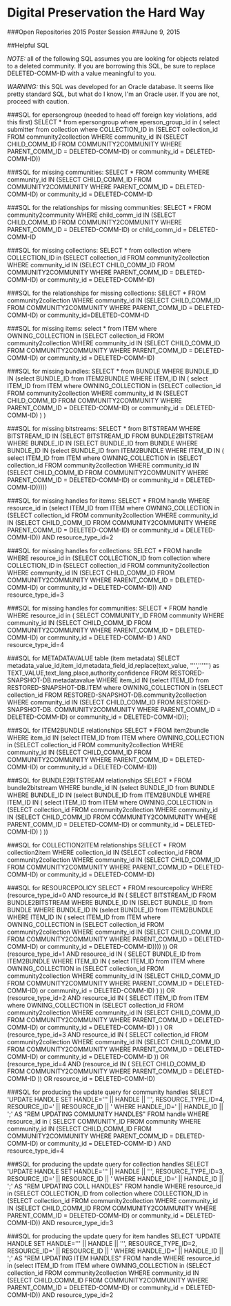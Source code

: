 # Digital Preservation the Hard Way
###Open Repositories 2015 Poster Session
###June 9, 2015

##Helpful SQL

*NOTE:* all of the following SQL assumes you are looking for objects related
to a deleted community. If you are borrowing this SQL, be sure to replace
DELETED-COMM-ID with a value meaningful to you.

*WARNING:* this SQL was developed for an Oracle database. It seems like
pretty standard SQL, but what do I know, I'm an Oracle user. If you are
not, proceed with caution.

###SQL for epersongroup (needed to head off foreign key violations, add this first)
    SELECT * from epersongroup where eperson_group_id in ( select submitter
    from collection where COLLECTION_ID in (SELECT collection_id FROM
    community2collection WHERE community_id IN (SELECT CHILD_COMM_ID FROM
    COMMUNITY2COMMUNITY WHERE PARENT_COMM_ID = DELETED-COMM-ID) or
    community_id = DELETED-COMM-ID))

###SQL for missing communities:
    SELECT * FROM community WHERE community_id IN (SELECT CHILD_COMM_ID
    FROM COMMUNITY2COMMUNITY WHERE PARENT_COMM_ID = DELETED-COMM-ID) or
    community_id = DELETED-COMM-ID

###SQL for the relationships for missing communities:
    SELECT * FROM community2community WHERE child_comm_id IN (SELECT
    CHILD_COMM_ID FROM COMMUNITY2COMMUNITY WHERE PARENT_COMM_ID = 
    DELETED-COMM-ID) or child_comm_id = DELETED-COMM-ID

###SQL for missing collections:
    SELECT * from collection where COLLECTION_ID in (SELECT collection_id
    FROM community2collection WHERE community_id IN (SELECT CHILD_COMM_ID
    FROM COMMUNITY2COMMUNITY WHERE PARENT_COMM_ID = DELETED-COMM-ID) or
    community_id = DELETED-COMM-ID)

###SQL for the relationships for missing collections:
    SELECT * FROM community2collection WHERE community_id IN (SELECT
    CHILD_COMM_ID FROM COMMUNITY2COMMUNITY WHERE PARENT_COMM_ID = 
    DELETED-COMM-ID) or community_id=DELETED-COMM-ID

###SQL for missing items:
    select * from ITEM where OWNING_COLLECTION in (SELECT collection_id
    FROM community2collection WHERE community_id IN (SELECT CHILD_COMM_ID
    FROM COMMUNITY2COMMUNITY WHERE PARENT_COMM_ID = DELETED-COMM-ID) or
    community_id = DELETED-COMM-ID)

###SQL for missing bundles:
    SELECT * from BUNDLE WHERE BUNDLE_ID IN (select BUNDLE_ID from
    ITEM2BUNDLE WHERE ITEM_ID IN ( select ITEM_ID from ITEM where
    OWNING_COLLECTION in (SELECT collection_id FROM community2collection
    WHERE community_id IN (SELECT CHILD_COMM_ID FROM COMMUNITY2COMMUNITY
    WHERE PARENT_COMM_ID = DELETED-COMM-ID) or community_id = 
    DELETED-COMM-ID) ) )

###SQL for missing bitstreams:
    SELECT * from BITSTREAM WHERE BITSTREAM_ID IN (SELECT BITSTREAM_ID FROM
    BUNDLE2BITSTREAM WHERE BUNDLE_ID IN (SELECT BUNDLE_ID from BUNDLE WHERE
    BUNDLE_ID IN (select BUNDLE_ID from ITEM2BUNDLE WHERE ITEM_ID IN (
    select ITEM_ID from ITEM where OWNING_COLLECTION in (SELECT
    collection_id FROM community2collection WHERE community_id IN (SELECT
    CHILD_COMM_ID FROM COMMUNITY2COMMUNITY WHERE PARENT_COMM_ID = 
    DELETED-COMM-ID) or community_id = DELETED-COMM-ID)))))

###SQL for missing handles for items:
    SELECT * FROM handle WHERE resource_id in (select ITEM_ID from ITEM
    where OWNING_COLLECTION in (SELECT collection_id FROM
    community2collection WHERE community_id IN (SELECT CHILD_COMM_ID FROM
    COMMUNITY2COMMUNITY WHERE PARENT_COMM_ID = DELETED-COMM-ID) or
    community_id = DELETED-COMM-ID)) AND resource_type_id=2

###SQL for missing handles for collections:
    SELECT * FROM handle WHERE resource_id in (SELECT COLLECTION_ID from
    collection where COLLECTION_ID in (SELECT collection_id FROM
    community2collection WHERE community_id IN (SELECT CHILD_COMM_ID FROM
    COMMUNITY2COMMUNITY WHERE PARENT_COMM_ID = DELETED-COMM-ID) or
    community_id = DELETED-COMM-ID)) AND resource_type_id=3

###SQL for missing handles for communities:
    SELECT * FROM handle WHERE resource_id in ( SELECT COMMUNITY_ID FROM
    community WHERE community_id IN (SELECT CHILD_COMM_ID FROM
    COMMUNITY2COMMUNITY WHERE PARENT_COMM_ID = DELETED-COMM-ID) or
    community_id = DELETED-COMM-ID ) AND resource_type_id=4 

###SQL for METADATAVALUE table (item metadata)
    SELECT metadata_value_id,item_id,metadata_field_id,replace(text_value,
    '''','''''') as TEXT_VALUE,text_lang,place,authority,confidence FROM
    RESTORED-SNAPSHOT-DB.metadatavalue WHERE item_id IN (select ITEM_ID
    from RESTORED-SNAPSHOT-DB.ITEM where OWNING_COLLECTION in (SELECT
    collection_id FROM RESTORED-SNAPSHOT-DB.community2collection WHERE
    community_id IN (SELECT CHILD_COMM_ID FROM RESTORED-SNAPSHOT-DB.
    COMMUNITY2COMMUNITY WHERE PARENT_COMM_ID = DELETED-COMM-ID) or
    community_id = DELETED-COMM-ID));

###SQL for ITEM2BUNDLE relationships
    SELECT * FROM item2bundle WHERE item_id IN (select ITEM_ID from ITEM
    where OWNING_COLLECTION in (SELECT collection_id FROM
    community2collection WHERE community_id IN (SELECT CHILD_COMM_ID FROM
    COMMUNITY2COMMUNITY WHERE PARENT_COMM_ID = DELETED-COMM-ID) or
    community_id = DELETED-COMM-ID))

###SQL for BUNDLE2BITSTREAM relationships
    SELECT * FROM bundle2bitstream WHERE bundle_id IN (select BUNDLE_ID
    from BUNDLE WHERE BUNDLE_ID IN (select BUNDLE_ID from ITEM2BUNDLE WHERE
    ITEM_ID IN ( select ITEM_ID from ITEM where OWNING_COLLECTION in
    (SELECT collection_id FROM community2collection WHERE community_id IN
    (SELECT CHILD_COMM_ID FROM COMMUNITY2COMMUNITY WHERE PARENT_COMM_ID =
    DELETED-COMM-ID) or community_id = DELETED-COMM-ID) ) ))

###SQL for COLLECTION2ITEM relationships
    SELECT * FROM collection2item WHERE collection_id IN (SELECT
    collection_id FROM community2collection WHERE community_id IN (SELECT
    CHILD_COMM_ID FROM COMMUNITY2COMMUNITY WHERE PARENT_COMM_ID = 
    DELETED-COMM-ID) or community_id = DELETED-COMM-ID)

###SQL for RESOURCEPOLICY
    SELECT * FROM resourcepolicy WHERE (resource_type_id=0 AND resource_id
    IN ( SELECT BITSTREAM_ID FROM BUNDLE2BITSTREAM WHERE BUNDLE_ID IN
    (SELECT BUNDLE_ID from BUNDLE WHERE BUNDLE_ID IN (select BUNDLE_ID from
    ITEM2BUNDLE WHERE ITEM_ID IN ( select ITEM_ID from ITEM where
    OWNING_COLLECTION in (SELECT collection_id FROM community2collection
    WHERE community_id IN (SELECT CHILD_COMM_ID FROM COMMUNITY2COMMUNITY
    WHERE PARENT_COMM_ID = DELETED-COMM-ID) or community_id = 
    DELETED-COMM-ID)))) )) OR (resource_type_id=1 AND resource_id IN (
    SELECT BUNDLE_ID from ITEM2BUNDLE WHERE ITEM_ID IN ( select ITEM_ID
    from ITEM where OWNING_COLLECTION in (SELECT collection_id FROM
    community2collection WHERE community_id IN (SELECT CHILD_COMM_ID FROM
    COMMUNITY2COMMUNITY WHERE PARENT_COMM_ID = DELETED-COMM-ID) or
    community_id = DELETED-COMM-ID) ) )) OR (resource_type_id=2 AND
    resource_id IN ( SELECT ITEM_ID from ITEM where OWNING_COLLECTION in
    (SELECT collection_id FROM community2collection WHERE community_id IN
    (SELECT CHILD_COMM_ID FROM COMMUNITY2COMMUNITY WHERE 
    PARENT_COMM_ID = DELETED-COMM-ID) or community_id = 
    DELETED-COMM-ID) ) ) OR (resource_type_id=3 AND resource_id IN 
    ( SELECT collection_id FROM community2collection WHERE community_id IN
    (SELECT CHILD_COMM_ID FROM COMMUNITY2COMMUNITY WHERE 
    PARENT_COMM_ID = DELETED-COMM-ID) or community_id = 
    DELETED-COMM-ID )) OR (resource_type_id=4 AND (resource_id IN 
    ( SELECT CHILD_COMM_ID FROM COMMUNITY2COMMUNITY WHERE 
    PARENT_COMM_ID = DELETED-COMM-ID )) OR resource_id = DELETED-COMM-ID) 

###SQL for producing the update query for community handles
    SELECT 'UPDATE HANDLE SET HANDLE=''' || HANDLE || ''',
    RESOURCE_TYPE_ID=4, RESOURCE_ID=' || RESOURCE_ID || ' WHERE 
    HANDLE_ID=' || HANDLE_ID || ';' AS "REM UPDATING COMMUNITY HANDLES"
    FROM handle WHERE resource_id in ( SELECT COMMUNITY_ID FROM community
    WHERE community_id IN (SELECT CHILD_COMM_ID FROM COMMUNITY2COMMUNITY
    WHERE PARENT_COMM_ID = DELETED-COMM-ID) or community_id = DELETED-COMM-ID ) AND resource_type_id=4

###SQL for producing the update query for collection handles
    SELECT 'UPDATE HANDLE SET HANDLE=''' || HANDLE || ''',
    RESOURCE_TYPE_ID=3, RESOURCE_ID=' || RESOURCE_ID || ' WHERE 
    HANDLE_ID=' || HANDLE_ID || ';' AS "REM UPDATING COLL HANDLES" FROM
    handle WHERE resource_id in (SELECT COLLECTION_ID from collection where
    COLLECTION_ID in (SELECT collection_id FROM community2collection WHERE
    community_id IN (SELECT CHILD_COMM_ID FROM COMMUNITY2COMMUNITY WHERE
    PARENT_COMM_ID = DELETED-COMM-ID) or community_id = DELETED-COMM-ID))
    AND resource_type_id=3

###SQL for producing the update query for item handles
    SELECT 'UPDATE HANDLE SET HANDLE=''' || HANDLE || ''',
    RESOURCE_TYPE_ID=2, RESOURCE_ID=' || RESOURCE_ID || ' WHERE 
    HANDLE_ID=' || HANDLE_ID || ';' AS "REM UPDATING ITEM HANDLES" FROM
    handle WHERE resource_id in (select ITEM_ID from ITEM where
    OWNING_COLLECTION in (SELECT collection_id FROM community2collection
    WHERE community_id IN (SELECT CHILD_COMM_ID FROM COMMUNITY2COMMUNITY
    WHERE PARENT_COMM_ID = DELETED-COMM-ID) or community_id = 
    DELETED-COMM-ID)) AND resource_type_id=2
